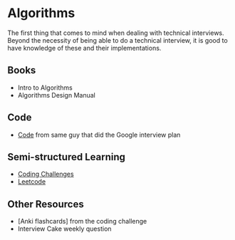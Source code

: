 # Algorithms
The first thing that comes to mind when dealing with technical interviews. Beyond
the necessity of being able to do a technical interview, it is good to have
knowledge of these and their implementations.

## Books
* Intro to Algorithms
* Algorithms Design Manual

## Code
* [Code](https://github.com/jwasham/practice-python) from same guy that did the
Google interview plan

## Semi-structured Learning
* [Coding Challenges](https://github.com/donnemartin/interactive-coding-challenges)
* [Leetcode](https://leetcode.com/)

## Other Resources
* [Anki flashcards] from the coding challenge
* Interview Cake weekly question
